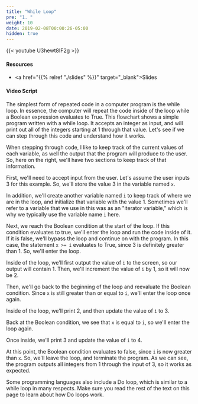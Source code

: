 ```yaml
---
title: "While Loop"
pre: "1. "
weight: 10
date: 2019-02-08T00:00:26-05:00
hidden: true
---
```


{{< youtube U3hewt8IF2g >}}

#### Resources

* <a href="{{% relref "./slides" %}}" target="_blank">Slides</a>

#### Video Script

The simplest form of repeated code in a computer program is the while loop. In essence, the computer will repeat the code inside of the loop while a Boolean expression evaluates to True. This flowchart shows a simple program written with a while loop. It accepts an integer as input, and will print out all of the integers starting at 1 through that value. Let's see if we can step through this code and understand how it works.

When stepping through code, I like to keep track of the current values of each variable, as well the output that the program will produce to the user. So, here on the right, we'll have two sections to keep track of that information.

First, we'll need to accept input from the user. Let's assume the user inputs 3 for this example. So, we'll store the value 3 in the variable named `x`.

In addition, we'll create another variable named `i` to keep track of where we are in the loop, and initialize that variable with the value 1. Sometimes we'll refer to a variable that we use in this was as an "iterator variable," which is why we typically use the variable name `i` here.

Next, we reach the Boolean condition at the start of the loop. If this condition evaluates to true, we'll enter the loop and run the code inside of it. If it is false, we'll bypass the loop and continue on with the program. In this case, the statement `x >= i` evaluates to True, since 3 is definitely greater than 1. So, we'll enter the loop.

Inside of the loop, we'll first output the value of `i` to the screen, so our output will contain 1. Then, we'll increment the value of `i` by 1, so it will now be 2.

Then, we'll go back to the beginning of the loop and reevaluate the Boolean condition. Since `x` is still greater than or equal to `i`, we'll enter the loop once again.

Inside of the loop, we'll print 2, and then update the value of `i` to 3.

Back at the Boolean condition, we see that `x` is equal to `i`, so we'll enter the loop again.

Once inside, we'll print 3 and update the value of `i` to 4.

At this point, the Boolean condition evaluates to false, since `i` is now greater than `x`. So, we'll leave the loop, and terminate the program. As we can see, the program outputs all integers from 1 through the input of 3, so it works as expected.

Some programming languages also include a Do loop, which is similar to a while loop in many respects. Make sure you read the rest of the text on this page to learn about how Do loops work.
